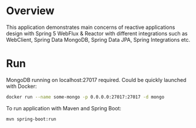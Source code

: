 # Overview
This application demonstrates main concerns of reactive applications design with Spring 5 WebFlux & Reactor with different integrations such as WebClient, Spring Data MongoDB, Spring Data JPA, Spring Integrations etc.

# Run

MongoDB running on localhost:27017 required. Could be quickly launched with Docker:
```bash
docker run --name some-mongo -p 0.0.0.0:27017:27017 -d mongo
```

To run application with Maven and Spring Boot:
```bash
mvn spring-boot:run
```